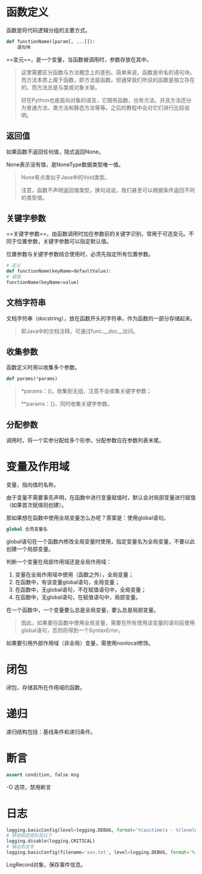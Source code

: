 # 函数定义 
函数是将代码逻辑分组的主要方式。

```python
def functionName([param[, ...]]):
    语句块
```

==变元==，是一个变量，当函数被调用时，参数存放在其中。

> 这里需要区分函数与方法概念上的差别。简单来说，函数是命名的语句块。而方法本质上属于函数，即方法是函数。但通常我们所说的函数是独立存在的，而方法总是与类或对象关联。
>
> 好在Python也是面向对象的语言，它既有函数，也有方法，并且方法还分为普通方法、类方法和静态方法等等。之后的教程中会对它们进行比较说明。

## 返回值

如果函数不返回任何值，隐式返回None。

None表示没有值，是NoneType数据类型唯一值。

> None有点类似于Java中的Void类型。
>
> 注意，函数不声明返回值类型，换句话说，我们甚至可以根据条件返回不同的类型值。

## 关键字参数

==关键字参数==，由函数调用时加在参数前的关键字识别，常用于可选变元。不同于位置参数，关键字参数可以指定默认值。

位置参数与关键字参数结合使用时，必须先指定所有位置参数。

```python
# 定义
def functionName(keyName=defaultValue):
# 调用
functionName(keyName=value)
```

## 文档字符串

文档字符串（docstring），放在函数开头的字符串，作为函数的一部分存储起来。

> 即Java中的文档注释。可通过func.\_\_doc\_\_访问。

## 收集参数

函数定义时用以收集多个参数。

```python
def params(*params)
```

> *params：()，收集到无组，注意不会收集关键字参数；
>
> **params：{}，同时收集关键字参数。

## 分配参数

调用时，将一个实参分配给多个形参。分配参数应在参数列表末尾。

# 变量及作用域

变量，指向值的名称。

由于变量不需要事先声明，在函数中进行变量赋值时，默认会对局部变量进行赋值（如果首次赋值则创建）。

那如果想在函数中使用全局变量怎么办呢？答案是：使用global语句。

```python
global 全局变量名
```

global语句在一个函数内修改全局变量时使用，指定变量名为全局变量，不要以此创建一个局部变量。

判断一个变量在局部作用域还是全局作用域：

1. 变量在全局作用域中使用（函数之外），全局变量；
2. 在函数中，有该变量global语句，全局变量；
3. 在函数中，无global语句，不在赋值语句中，全局变量；
4. 在函数中，无global语句，在赋值语句中，局部变量。

在一个函数中，一个变量要么总是全局变量，要么总是局部变量。

> 因此，如果要在函数中使用全局变量，需要在所有使用该变量的语句前使用global语句，否则将得到一个SyntaxError。

如果要引用外部作用域（非全局）变量，需使用nonlocal修饰。

# 闭包

闭包，存储其所在作用域的函数。

# 递归

递归结构包括：基线条件和递归条件。

# 断言

```python
assert condition, false msg
```

-O 选项，禁用断言

# 日志

```python
logging.basicConfig(level=logging.DEBUG, format='%(asctime)s - %(levelname)s - %(message)s')
# 禁用指定级别及以下
logging.disable(logging.CRITICAL)
# 输出到文件
logging.basicConfig(filename='xxx.txt', level=logging.DEBUG, format='%(asctime)s - %(levelname)s - %(message)s')
```

LogRecord对象，保存事件信息。

